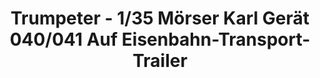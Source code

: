 ---
layout: product
title: "Trumpeter - 1/35 Mörser Karl Gerät 040/041 Auf Eisenbahn-Transport-Trailer"
price: "14500" 
desc: "N/A"
img_path: "/assets/img/TRU00209.jpg"
brand: "N/A"
available: false
special_offer: false
new: false
soon: false
cat: "010000"
subcat: "013400"
subsubcat: "0N/A"
sifra: "TRU00209"
popular: true
---
